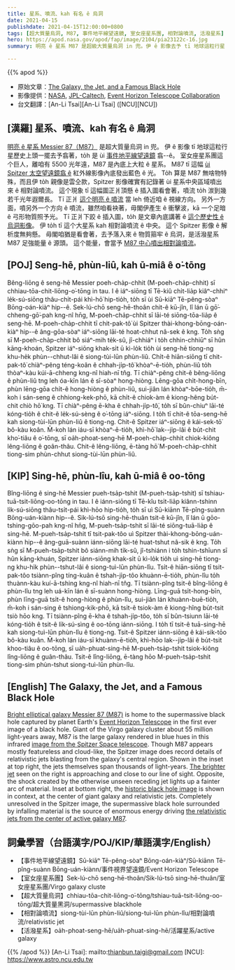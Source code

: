 ```yaml
---
title: 星系、噴流、kah 有名 ê 烏洞
date: 2021-04-15
publishdate: 2021-04-15T12:00:00+0800
tags: [超大質量烏洞, M87, 事件地平線望遠鏡, 室女座星系團, 相對論噴流, 活潑星系]
hero: https://apod.nasa.gov/apod/fap/image/2104/pia23122c-16.jpg
summary: 明亮 ê 星系 M87 是超級大質量烏洞 in 兜。伊 ê 影像去予 tī 地球這粒行星 ê 事件地平線望遠鏡歷史上頭一擺翕著。

---
```


{{% apod %}}

- 原始文章：[The Galaxy, the Jet, and a Famous Black Hole](https://apod.nasa.gov/apod/ap210415.html)
- 影像提供：[NASA][NASA], [JPL-Caltech][JPL-Caltech], [Event Horizon Telescope Collaboration][Event Horizon Telescope Collaboration]
- 台文翻譯：[An-Li Tsai][An-Li Tsai] ([NCU][NCU])

## [漢羅] 星系、噴流、kah 有名 ê 烏洞
[明亮 ê 星系 Messier 87（M87）][Bright elliptical galaxy Messier 87 (M87)] 是超大質量烏洞 in 兜。
伊 ê 影像 tī 地球這粒行星歷史上頭一擺去予翕著，to̍h 是 ùi [事件地平線望遠鏡][Event Horizon Telescope] 翕--ê。
室女座星系團這个巨人，離咱有 5500 光年遠，M87 是內底上大粒 ê 星系。
M87 tī 這幅 [ùi Spitzer 太空望遠鏡翕 ê][image from the Spitzer Space telescope] 紅外線影像內底發出藍色 ê 光。
To̍h 算是 M87 無啥物特殊，而且伊 to̍h 親像是雲仝款，Spitzer 影像確實有記錄著 ùi 星系中央區域噴出來 ê 相對論噴流。
這个現象 tī 這幅圖正爿頂懸 ê 插入圖看會著，噴流 to̍h 湠到幾若千光年遐爾長。
Tī 正爿 [這个明亮 ê 噴流][The brighter jet] 當 leh 倚近咱 ê 視線方向。
另外一方面，噴另外一个方向 ê 噴流，雖然咱看袂著，毋閣伊產生 ê 衝擊波，kā 一个足暗 ê 弓形物質照予光。
Tī 正爿下跤 ê 插入圖，to̍h 是文章內底講著 ê [這个歷史性 ê 烏洞影像][historic black hole image]。
伊 to̍h tī 這个大星系 kah 相對論噴流 ê 中央。
這个 Spitzer 影像 ê 解析度無夠懸。
毋閣咱猶是看會著，去予落入來 ê 物質箍牢 ê 烏洞，是活潑星系 M87 足強能量 ê 源頭。
這个能量，會當予 [M87 中心噴出相對論噴流][the relativistic jets from the center of active galaxy M87]。


## [POJ] Seng-hē, phùn-liû, kah ū-miâ ê o͘-tōng

Bêng-liōng ê seng-hē Messier poeh-cha̍p-chhit (M-poeh-cha̍p-chhit) sī chhiau-tōa-chit-liōng-o͘-tōng in tau.
I ê iáⁿ-siōng tī Tē-kiû chi̍t-lia̍p kiâⁿ-chhiⁿ le̍k-sú-siōng thâu-chi̍t-pái khì-hō͘ hip-tio̍h, to̍h sī ùi Sū-kiāⁿ Tē-pêng-sòaⁿ Bōng-oán-kiàⁿ hip--ê.
Sek-lú-chō seng-hē-thoân chit-ê kū-jîn, lî lán ū gō͘-chheng-gō͘-pah kng-nî hn̄g, M-poeh-cha̍p-chhit sī lāi-té siōng-tōa-lia̍p ê seng-hē.
M-poeh-cha̍p-chhit tī chit-pak-tô͘ ùi Spitzer thài-khong-bōng-oán-kiàⁿ hip--ê âng-gōa-sòaⁿ iáⁿ-siōng lāi-té hoat-chhut nâ-sek ê kng.
To̍h sǹg sī M-poeh-cha̍p-chhit bô siáⁿ-mih te̍k-sû, jî-chhiáⁿ i to̍h chhin-chhiūⁿ sī hûn kāng-khoán, Spitzer iáⁿ-siōng khak-si̍t ū kì-lo̍k tio̍h ùi seng-hē tiong-ng khu-he̍k phùn--chhut-lâi ê siong-tùi-lūn phùn-liû.
Chi̍t-ê hiān-siōng tī chit-pak-tô͘ chiàⁿ-pêng téng-koân ê chhah-ji̍p-tô͘ khòaⁿ-ē-tio̍h, phùn-liû to̍h thòaⁿ-kàu kúi-ā-chheng kng-nî hiah-nī tn̂g.
Tī chiàⁿ-pêng chit-ê bêng-liōng ê phùn-liû tng leh óa-kīn lán ê sī-sòaⁿ hong-hiòng.
Lēng-gōa chi̍t-hong-bīn, phùn lēng-gōa chi̍t-ê hong-hiòng ê phùn-liû, sui-jiân lán khòaⁿ-bōe-tio̍h, m̄-koh i sán-seng ê chhiong-kek-phō, kā chi̍t-ê chiok-àm ê kiong-hêng bu̍t-chit chiò hō͘ kng.
Tī chiàⁿ-pêng ē-kha ê chhah-ji̍p-tô͘, to̍h sī bûn-chiuⁿ lāi-té kóng-tio̍h ê chit-ê le̍k-sú-sèng ê o͘-tōng iáⁿ-siōng.
I to̍h tī chit-ê tōa-seng-hē kah siong-tùi-lūn phùn-liû ê tiong-ng.
Chit-ê Spitzer iáⁿ-siōng ê kái-sek-tō͘ bô-kàu koân.
M̄-koh lán iáu-sī khòaⁿ-ē-tio̍h, khì-hō͘ lak--ji̍p-lâi ê bu̍t-chit kho͘-tiâu ê o͘-tōng, sī oa̍h-phoat-seng-hē M-poeh-cha̍p-chhit chiok-kiông lêng-liōng ê goân-thâu.
Chit-ê lêng-liōng, ē-tàng hō͘ M-poeh-cha̍p-chhit tiong-sim phùn-chhut siong-tùi-lūn phùn-liû.


## [KIP] Sing-hē, phùn-lîu, kah ū-miâ ê oo-tōng

Bîng-liōng ê sing-hē Messier pueh-tsa̍p-tshit (M-pueh-tsa̍p-tshit) sī tshiau-tuā-tsit-liōng-oo-tōng in tau.
I ê iánn-siōng tī Tē-kîu tsi̍t-lia̍p kiânn-tshinn li̍k-sú-siōng thâu-tsi̍t-pái khì-hōo hip-tio̍h, to̍h sī uì Sū-kiānn Tē-pîng-suànn Bōng-uán-kiànn hip--ê.
Sik-lú-tsō sing-hē-thuân tsit-ê kū-jîn, lî lán ū gōo-tshing-gōo-pah kng-nî hn̄g, M-pueh-tsa̍p-tshit sī lāi-té siōng-tuā-lia̍p ê sing-hē.
M-pueh-tsa̍p-tshit tī tsit-pak-tôo uì Spitzer thài-khong-bōng-uán-kiànn hip--ê âng-guā-suànn iánn-siōng lāi-té huat-tshut nâ-sik ê kng.
To̍h sǹg sī M-pueh-tsa̍p-tshit bô siánn-mih ti̍k-sû, jî-tshiánn i to̍h tshin-tshīunn sī hûn kāng-khuán, Spitzer iánn-siōng khak-si̍t ū kì-lo̍k tio̍h uì sing-hē tiong-ng khu-hi̍k phùn--tshut-lâi ê siong-tuì-lūn phùn-lîu.
Tsi̍t-ê hiān-siōng tī tsit-pak-tôo tsiànn-pîng tíng-kuân ê tshah-ji̍p-tôo khuànn-ē-tio̍h, phùn-lîu to̍h thuànn-kàu kuí-ā-tshing kng-nî hiah-nī tn̂g.
Tī tsiànn-pîng tsit-ê bîng-liōng ê phùn-lîu tng leh uá-kīn lán ê sī-suànn hong-hiòng.
Līng-guā tsi̍t-hong-bīn, phùn līng-guā tsi̍t-ê hong-hiòng ê phùn-lîu, sui-jiân lán khuànn-buē-tio̍h, m̄-koh i sán-sing ê tshiong-kik-phō, kā tsi̍t-ê tsiok-àm ê kiong-hîng bu̍t-tsit tsiò hōo kng.
Tī tsiànn-pîng ē-kha ê tshah-ji̍p-tôo, to̍h sī bûn-tsiunn lāi-té kóng-tio̍h ê tsit-ê li̍k-sú-sìng ê oo-tōng iánn-siōng.
I to̍h tī tsit-ê tuā-sing-hē kah siong-tuì-lūn phùn-lîu ê tiong-ng.
Tsit-ê Spitzer iánn-siōng ê kái-sik-tōo bô-kàu kuân.
M̄-koh lán iáu-sī khuànn-ē-tio̍h, khì-hōo lak--ji̍p-lâi ê bu̍t-tsit khoo-tiâu ê oo-tōng, sī ua̍h-phuat-sing-hē M-pueh-tsa̍p-tshit tsiok-kiông lîng-liōng ê guân-thâu.
Tsit-ê lîng-liōng, ē-tàng hōo M-pueh-tsa̍p-tshit tiong-sim phùn-tshut siong-tuì-lūn phùn-lîu.

## [English] The Galaxy, the Jet, and a Famous Black Hole

[Bright elliptical galaxy Messier 87 (M87)][Bright elliptical galaxy Messier 87 (M87)] is home to the supermassive black hole captured by planet Earth's [Event Horizon Telescope][Event Horizon Telescope] in the first ever image of a black hole. Giant of the Virgo galaxy cluster about 55 million light-years away, M87 is the large galaxy rendered in blue hues in this infrared [image from the Spitzer Space telescope][image from the Spitzer Space telescope]. Though M87 appears mostly featureless and cloud-like, the Spitzer image does record details of relativistic jets blasting from the galaxy's central region. Shown in the inset at top right, the jets themselves span thousands of light-years. [The brighter jet][The brighter jet] seen on the right is approaching and close to our line of sight. Opposite, the shock created by the otherwise unseen receding jet lights up a fainter arc of material. Inset at bottom right, the [historic black hole image][historic black hole image] is shown in context, at the center of giant galaxy and relativistic jets. Completely unresolved in the Spitzer image, the supermassive black hole surrounded by infalling material is the source of enormous energy driving [the relativistic jets from the center of active galaxy M87][the relativistic jets from the center of active galaxy M87].


## 詞彙學習（台語漢字/POJ/KIP/華語漢字/English）

- 【事件地平線望遠鏡】Sū-kiāⁿ Tē-pêng-sòaⁿ Bōng-oán-kiàⁿ/Sū-kiānn Tē-pîng-suànn Bōng-uán-kiànn/事件視界望遠鏡/Event Horizon Telescope
- 【室女座星系團】Sek-lú-chō seng-hē-thoân/Sik-lú-tsō sing-hē-thuân/室女座星系團/Virgo galaxy cluste
- 【超大質量烏洞】chhiau-tōa-chit-liōng-o͘-tōng/tshiau-tuā-tsit-liōng-oo-tōng/超大質量黑洞/supermassive blackhole
- 【相對論噴流】siong-tùi-lūn phùn-liû/siong-tuì-lūn phùn-lîu/相對論噴流/relativistic jet
- 【活潑星系】oa̍h-phoat-seng-hē/ua̍h-phuat-sing-hē/活躍星系/active galaxy



{{% /apod %}}
[An-Li Tsai]: mailto:thianbun.taigi@gmail.com
[NCU]: https://www.astro.ncu.edu.tw

[NASA]: https://www.nasa.gov/
[JPL-Caltech]: http://www.spitzer.caltech.edu/
[Event Horizon Telescope Collaboration]: https://eventhorizontelescope.org/organization

[Bright elliptical galaxy Messier 87 (M87)]:https://apod.nasa.gov/apod/ap100520.html
[Event Horizon Telescope]: https://eventhorizontelescope.org/blog
[image from the Spitzer Space telescope]: https://www.jpl.nasa.gov/spaceimages/details.php?id=PIA23122
[The brighter jet]: https://apod.nasa.gov/apod/ap041211.html
[historic black hole image]: https://apod.nasa.gov/apod/ap190411.html
[the relativistic jets from the center of active galaxy M87]: https://www.nasa.gov/mission_pages/chandra/news/telescopes-unite-in-unprecedented-observations-of-famous-black-hole.html
